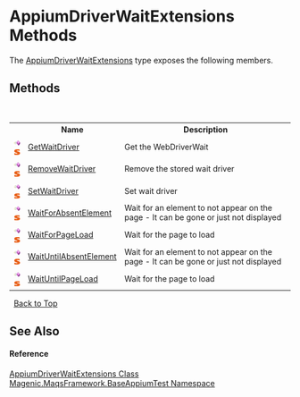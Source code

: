 # AppiumDriverWaitExtensions Methods
 

The <a href="#/MAQS_4/Appium_AUTOGENERATED/AppiumDriverWaitExtensions_Class">AppiumDriverWaitExtensions</a> type exposes the following members.


## Methods
&nbsp;<table><tr><th></th><th>Name</th><th>Description</th></tr><tr><td>![Public method](media/pubmethod.gif "Public method")![Static member](media/static.gif "Static member")</td><td><a href="#/MAQS_4/Appium_AUTOGENERATED/AppiumDriverWaitExtensions-GetWaitDriver_Method">GetWaitDriver</a></td><td>
Get the WebDriverWait</td></tr><tr><td>![Public method](media/pubmethod.gif "Public method")![Static member](media/static.gif "Static member")</td><td><a href="#/MAQS_4/Appium_AUTOGENERATED/AppiumDriverWaitExtensions-RemoveWaitDriver_Method">RemoveWaitDriver</a></td><td>
Remove the stored wait driver</td></tr><tr><td>![Public method](media/pubmethod.gif "Public method")![Static member](media/static.gif "Static member")</td><td><a href="#/MAQS_4/Appium_AUTOGENERATED/AppiumDriverWaitExtensions-SetWaitDriver_Method">SetWaitDriver</a></td><td>
Set wait driver</td></tr><tr><td>![Public method](media/pubmethod.gif "Public method")![Static member](media/static.gif "Static member")</td><td><a href="#/MAQS_4/Appium_AUTOGENERATED/AppiumDriverWaitExtensions-WaitForAbsentElement_Method">WaitForAbsentElement</a></td><td>
Wait for an element to not appear on the page - It can be gone or just not displayed</td></tr><tr><td>![Public method](media/pubmethod.gif "Public method")![Static member](media/static.gif "Static member")</td><td><a href="#/MAQS_4/Appium_AUTOGENERATED/AppiumDriverWaitExtensions-WaitForPageLoad_Method">WaitForPageLoad</a></td><td>
Wait for the page to load</td></tr><tr><td>![Public method](media/pubmethod.gif "Public method")![Static member](media/static.gif "Static member")</td><td><a href="#/MAQS_4/Appium_AUTOGENERATED/AppiumDriverWaitExtensions-WaitUntilAbsentElement_Method">WaitUntilAbsentElement</a></td><td>
Wait for an element to not appear on the page - It can be gone or just not displayed</td></tr><tr><td>![Public method](media/pubmethod.gif "Public method")![Static member](media/static.gif "Static member")</td><td><a href="#/MAQS_4/Appium_AUTOGENERATED/AppiumDriverWaitExtensions-WaitUntilPageLoad_Method">WaitUntilPageLoad</a></td><td>
Wait for the page to load</td></tr></table>&nbsp;
<a href="#appiumdriverwaitextensions-methods">Back to Top</a>

## See Also


#### Reference
<a href="#/MAQS_4/Appium_AUTOGENERATED/AppiumDriverWaitExtensions_Class">AppiumDriverWaitExtensions Class</a><br /><a href="#/MAQS_4/Appium_AUTOGENERATED/Magenic-MaqsFramework-BaseAppiumTest_Namespace">Magenic.MaqsFramework.BaseAppiumTest Namespace</a><br />